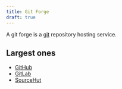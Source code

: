 ```yaml
---
title: Git Forge
draft: true
---
```

A git forge is a [git](./git.md) repository hosting service.

## Largest ones
- [GitHub](https://github.com/)
- [GitLab](https://gitlab.com/)
- [SourceHut](https://sr.ht/)
